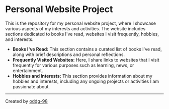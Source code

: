 # Personal Website Project

This is the repository for my personal website project, where I showcase various aspects of my interests and activities. The website includes sections dedicated to books I've read, websites I visit frequently, hobbies, and interests.

- **Books I've Read:** This section contains a curated list of books I've read, along with brief descriptions and personal reflections.
- **Frequently Visited Websites:** Here, I share links to websites that I visit frequently for various purposes such as learning, news, or entertainment.
- **Hobbies and Interests:** This section provides information about my hobbies and interests, including any ongoing projects or activities I am passionate about.
---
Created by [oddg-98](https://github.com/oddg-98)